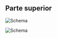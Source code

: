 ## Parte superior

![Schema](http://static.energysistem.com/images/manuals/42261/560cea6bb6ac6.jpg)

![Schema](http://static.energysistem.com/images/manuals/42261/560cea7310ba0.jpg)



